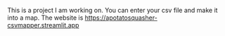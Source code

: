 This is a project I am working on. You can enter your csv file and make it into a map. The website is https://apotatosquasher-csvmapper.streamlit.app
